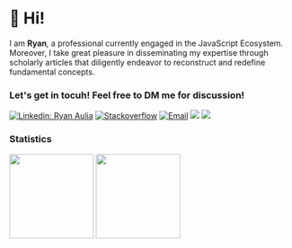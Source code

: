 # 👋 Hi!

I am **Ryan**, a professional currently engaged in the JavaScript Ecosystem. Moreover, I take great pleasure in disseminating my expertise through scholarly articles that diligently endeavor to reconstruct and redefine fundamental concepts.

### Let's get in tocuh! Feel free to DM me for discussion!

[![Linkedin: Ryan Aulia](https://img.shields.io/badge/-Ryan%20Aulia-blue?style=flat-square&logo=Linkedin&logoColor=white&link=https://www.linkedin.com/in/aulianza/)](https://www.linkedin.com/in/aulianza/)
<a href="https://stackoverflow.com/users/12729595/aulianza"><img alt="Stackoverflow" src="https://img.shields.io/badge/Stackoverflow-gray?style=flat-square&logo=stackoverflow"></a>
<a href="mailto:hello@aulianza.id"><img alt="Email" src="https://img.shields.io/badge/Email-hello@aulianza.id-blue?style=flat-square&logo=email"></a>
[![](https://komarev.com/ghpvc/?username=aulianza&color=blue&label=Profile%20Views)](https://github.com/aulianza/aulianza)
[![](https://img.shields.io/github/followers/aulianza?label=GitHub%20Followers)](https://github.com/aulianza)

### Statistics

<div>
  <img height="150" src="https://github-readme-stats.vercel.app/api/top-langs/?username=aulianza&layout=compact&theme=react&hide=php&langs_count=6" />
  <a href="https://wakatime.com/@aulianza"><img height="150" src="https://github-readme-stats.vercel.app/api/wakatime?username=aulianza&layout=compact&theme=react&langs_count=6" /></a>
</div>

